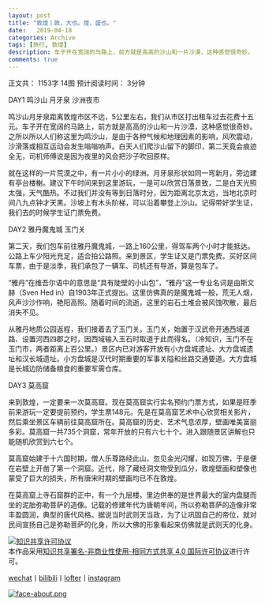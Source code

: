 ```yaml
---
layout: post
title: "敦煌丨敦，大也。煌，盛也。"
date:   2019-04-18
categories: Archive
tags: [旅行, 敦煌]
description: 车子开在宽阔的马路上，前方就是高高的沙山和一片沙漠，这种感觉很奇妙。
comments: true
---
```


正文共： 1153字 14图
预计阅读时间： 3分钟

DAY1 鸣沙山 月牙泉 沙洲夜市


鸣沙山月牙泉距离敦煌市区不远，5公里左右，我们从市区打出租车过去花费十五元。车子开在宽阔的马路上，前方就是高高的沙山和一片沙漠，这种感觉很奇妙。之所以所以人们称这里为鸣沙山，是由于各种气候和地理因素的影响，风吹震动，沙滑落或相互运动会发生嗡嗡响声。白天人们爬沙山留下的脚印，第二天竟会痕迹全无，司机师傅说是因为夜里的风会把沙子吹回原样。

就在这样的一片荒漠之中，有一片小小的绿洲。月牙泉形状如同一弯新月，旁边建有亭台楼榭。建议下午时间来到这里游玩，一是可以欣赏日落景致，二是白天光照太强，天气酷热。不过我们并没有等到日落时分，因为距离北京太远，当地北京时间八九点钟才天黑。沙坡上有木头阶梯，可以沿着攀登上沙山。记得带好学生证，我们去的时候学生证门票免费。


DAY2 雅丹魔鬼城 玉门关


第二天，我们包车前往雅丹魔鬼城，一路上160公里，得驾车两个小时才能抵达。公路上车少阳光充足，适合拍公路照。来到景区，学生证又是门票免费。买好区间车票，由于是淡季，我们承包了一辆车、司机还有导游，算是包车了。

“雅丹”在维吾尔语中的意思是“具有陡壁的小山包”，“雅丹”这一专业名词是由斯文赫（Sven Hed in）自1903年正式提出。这里仿佛真的是魔鬼城一般，荒无人烟，风声沙沙作响，艳阳高照。随着时间的流逝，这里的岩石土堆会被风蚀吹散，最后消失不见。

从雅丹地质公园返程，我们接着去了玉门关。玉门关，始置于汉武帝开通西域道路、设置河西四郡之时，因西域输入玉石时取道于此而得名。（冷知识，玉门不在玉门市，两者距离上百公里。）景区内已对游客开放有小方盘城遗址、大方盘城遗址和汉长城遗址。小方盘城是汉代时期重要的军事关隘和丝路交通要道。大方盘城是长城边防储备粮食的重要军需仓库。


DAY3 莫高窟
  

来到敦煌，一定要来一次莫高窟。现在莫高窟实行实名预约门票方式，如果是旺季前来游玩一定要提前预约，学生票148元。先是在莫高窟艺术中心欣赏相关影片，然后乘坐景区车辆前往莫高窟所在。莫高窟的历史、艺术气息浓厚，壁画唯美富丽多彩。莫高窟一共735个洞窟，常年开放的只有六七十个。进入跟随景区讲解也只能随机欣赏到六七个。

莫高窟始建于十六国时期，僧人乐尊路经此山，忽见金光闪耀，如现万佛，于是便在岩壁上开凿了第一个洞窟。近代，除了藏经洞文物受到瓜分，敦煌壁画和塑像也蒙受了巨大的损失，所有唐宋时期的壁画均已不在敦煌。

在莫高窟上寺石窟群的正中，有一个九层楼。里边供奉的是世界最大的室内盘腿而坐的泥胎弥勒菩萨的造像。记载的修建年代为唐朝年间，所以弥勒菩萨的造像非常丰盈圆润，典型的唐代风格。据说当时武则天当政，为了让巩固自己的帝位，就对民间宣扬自己是弥勒菩萨的化身，所以大佛的形象看起来仿佛就是武则天的化身。



<a rel="license" href="http://creativecommons.org/licenses/by-nc-sa/4.0/"><img alt="知识共享许可协议" style="border-width:0" src="https://i.creativecommons.org/l/by-nc-sa/4.0/88x31.png" /></a><br />本作品采用<a rel="license" href="http://creativecommons.org/licenses/by-nc-sa/4.0/">知识共享署名-非商业性使用-相同方式共享 4.0 国际许可协议</a>进行许可。

[wechat](http://mp.weixin.qq.com/s?__biz=MzIxMTM4NTM0Nw==&mid=100000449&idx=1&sn=0b1c290b2253f7c71fbcf8cafd946a3f&chksm=17576fad2020e6bba7ce49ba5a5e8affabb8ffb9a37afe25a4d070d3abc88b65b5f004da6fc3#rd)丨[bilibili](https://space.bilibili.com/5041218/#/)丨[lofter](http://thentrue.lofter.com)丨[instagram](https://www.instagram.com/thentrue001/)

[![face-about.png](https://i.loli.net/2018/07/20/5b5189a0488a6.png)](https://i.loli.net/2018/07/20/5b5189a0488a6.png)
